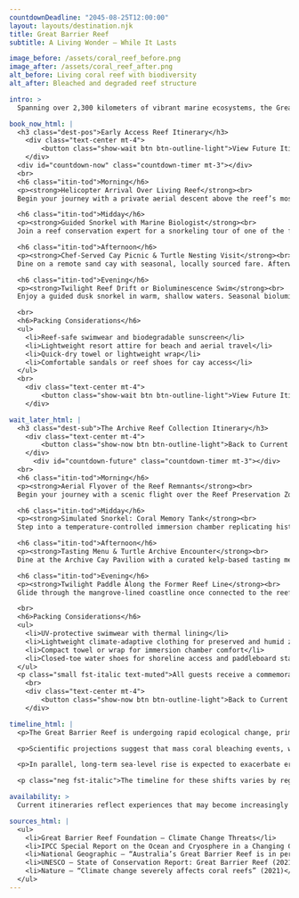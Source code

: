 ```yaml
---
countdownDeadline: "2045-08-25T12:00:00"
layout: layouts/destination.njk
title: Great Barrier Reef
subtitle: A Living Wonder — While It Lasts

image_before: /assets/coral_reef_before.png
image_after: /assets/coral_reef_after.png
alt_before: Living coral reef with biodiversity
alt_after: Bleached and degraded reef structure

intro: >
  Spanning over 2,300 kilometers of vibrant marine ecosystems, the Great Barrier Reef offers travelers a once-in-a-lifetime opportunity to witness breathtaking biodiversity, crystalline waters, and underwater majesty. Whether you come for the coral gardens or the sea turtles, this destination rewards those who don’t wait.

book_now_html: |
  <h3 class="dest-pos">Early Access Reef Itinerary</h3>
    <div class="text-center mt-4">
        <button class="show-wait btn btn-outline-light">View Future Itinerary</button>
    </div>
  <div id="countdown-now" class="countdown-timer mt-3"></div>
  <br>
  <h6 class="itin-tod">Morning</h6>
  <p><strong>Helicopter Arrival Over Living Reef</strong><br>
  Begin your journey with a private aerial descent above the reef’s most vibrant sections. Heart Reef flyover and in-flight champagne included.</p>

  <h6 class="itin-tod">Midday</h6>
  <p><strong>Guided Snorkel with Marine Biologist</strong><br>
  Join a reef conservation expert for a snorkeling tour of one of the few actively regenerating coral zones. Includes a personalized coral ID guide and underwater photo package.</p>

  <h6 class="itin-tod">Afternoon</h6>
  <p><strong>Chef-Served Cay Picnic & Turtle Nesting Visit</strong><br>
  Dine on a remote sand cay with seasonal, locally sourced fare. Afterwards, observe an active sea turtle nesting site with a local Indigenous guide (Nov–Mar).</p>

  <h6 class="itin-tod">Evening</h6>
  <p><strong>Twilight Reef Drift or Bioluminescence Swim</strong><br>
  Enjoy a guided dusk snorkel in warm, shallow waters. Seasonal bioluminescence visible in select locations; subject to tide and algae conditions.</p>

  <br>
  <h6>Packing Considerations</h6>
  <ul>
    <li>Reef-safe swimwear and biodegradable sunscreen</li>
    <li>Lightweight resort attire for beach and aerial travel</li>
    <li>Quick-dry towel or lightweight wrap</li>
    <li>Comfortable sandals or reef shoes for cay access</li>
  </ul>
  <br>
    <div class="text-center mt-4">
        <button class="show-wait btn btn-outline-light">View Future Itinerary</button>
    </div>

wait_later_html: |
  <h3 class="dest-sub">The Archive Reef Collection Itinerary</h3>
    <div class="text-center mt-4">
        <button class="show-now btn btn-outline-light">Back to Current Itinerary</button>
    </div>
      <div id="countdown-future" class="countdown-timer mt-3"></div>
  <br>
  <h6 class="itin-tod">Morning</h6>
  <p><strong>Aerial Flyover of the Reef Remnants</strong><br>
  Begin your journey with a scenic flight over the Reef Preservation Zone. Once-vibrant coral systems are now visible as faded skeletal outlines beneath the surface. An onboard naturalist narrates ecological shifts while biodiversity overlays appear through windowpane tinting.</p>

  <h6 class="itin-tod">Midday</h6>
  <p><strong>Simulated Snorkel: Coral Memory Tank</strong><br>
  Step into a temperature-controlled immersion chamber replicating historic reef conditions. Navigate AI-rendered coral formations while narrators highlight extinct species and former reef functions. A personalized biofeedback souvenir is available upon exit.</p>

  <h6 class="itin-tod">Afternoon</h6>
  <p><strong>Tasting Menu & Turtle Archive Encounter</strong><br>
  Dine at the Archive Cay Pavilion with a curated kelp-based tasting menu inspired by lost reef ecosystems. Then, visit a preserved sea turtle habitat where nesting behaviors are mimicked by ambient light sculptures with subtle kinetic movements.</p>

  <h6 class="itin-tod">Evening</h6>
  <p><strong>Twilight Paddle Along the Former Reef Line</strong><br>
  Glide through the mangrove-lined coastline once connected to the reef system. This guided night paddle features gentle lighting, motion-responsive glow paddles, and commentary on shifting marine boundaries. End with a locally distilled botanical nightcap beneath the stars.</p>

  <br>
  <h6>Packing Considerations</h6>
  <ul>
    <li>UV-protective swimwear with thermal lining</li>
    <li>Lightweight climate-adaptive clothing for preserved and humid zones</li>
    <li>Compact towel or wrap for immersion chamber comfort</li>
    <li>Closed-toe water shoes for shoreline access and paddleboard stability</li>
  </ul>
  <p class="small fst-italic text-muted">All guests receive a commemorative coral remnant upon departure.</p>
    <br>
    <div class="text-center mt-4">
        <button class="show-now btn btn-outline-light">Back to Current Itinerary</button>
    </div>

timeline_html: |
  <p>The Great Barrier Reef is undergoing rapid ecological change, primarily due to rising ocean temperatures, sea-level rise, and ocean acidification — all consequences of anthropogenic climate change.</p>

  <p>Scientific projections suggest that mass coral bleaching events, which have already become alarmingly frequent since 2016, could become an annual occurrence by the 2040s if high greenhouse gas emissions continue. These bleaching events, driven by sustained heat stress, significantly reduce coral cover and biodiversity.</p>

  <p>In parallel, long-term sea-level rise is expected to exacerbate erosion and impact coastal ecosystems surrounding the reef, although the reef itself offers limited protection once its living structure is compromised. If current trends persist, large portions of the Great Barrier Reef could shift from vibrant, biodiverse ecosystems to degraded reef flats dominated by algae and coral rubble within decades. While partial restoration may be possible through intensive management, large-scale degradation is projected to occur by mid- to late-century under high-emission scenarios.</p>

  <p class="neg fst-italic">The timeline for these shifts varies by region and local conditions, but experts emphasize that the window for witnessing the reef in its current form is narrowing significantly.</p>

availability: >
  Current itineraries reflect experiences that may become increasingly rare in the coming decades. Guests are encouraged to consider near-term travel opportunities while the reef remains accessible in its present state. Future availability will depend on the pace of environmental change, the effectiveness of conservation measures, and potential regulatory restrictions. Experiences offered through The Archive Reef Collection are currently in early-stage development and may be subject to revision based on ecological conditions, preservation policy, and scientific advisement.

sources_html: |
  <ul>
    <li>Great Barrier Reef Foundation – Climate Change Threats</li>
    <li>IPCC Special Report on the Ocean and Cryosphere in a Changing Climate (SROCC), 2019</li>
    <li>National Geographic – “Australia’s Great Barrier Reef is in peril, again” (2022)</li>
    <li>UNESCO – State of Conservation Report: Great Barrier Reef (2021)</li>
    <li>Nature – “Climate change severely affects coral reefs” (2021)</li>
  </ul>
---
```

